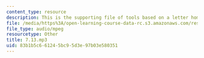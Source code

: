 ```yaml
---
content_type: resource
description: This is the supporting file of tools based on a letter home.
file: /media/https%3A/open-learning-course-data-rc.s3.amazonaws.com/res-21g-003-learning-chinese-a-foundation-course-in-mandarin-spring-2011/83b1b5c661245bc95d3e97b03e580351_7.13.mp3
file_type: audio/mpeg
resourcetype: Other
title: 7.13.mp3
uid: 83b1b5c6-6124-5bc9-5d3e-97b03e580351
---
```

